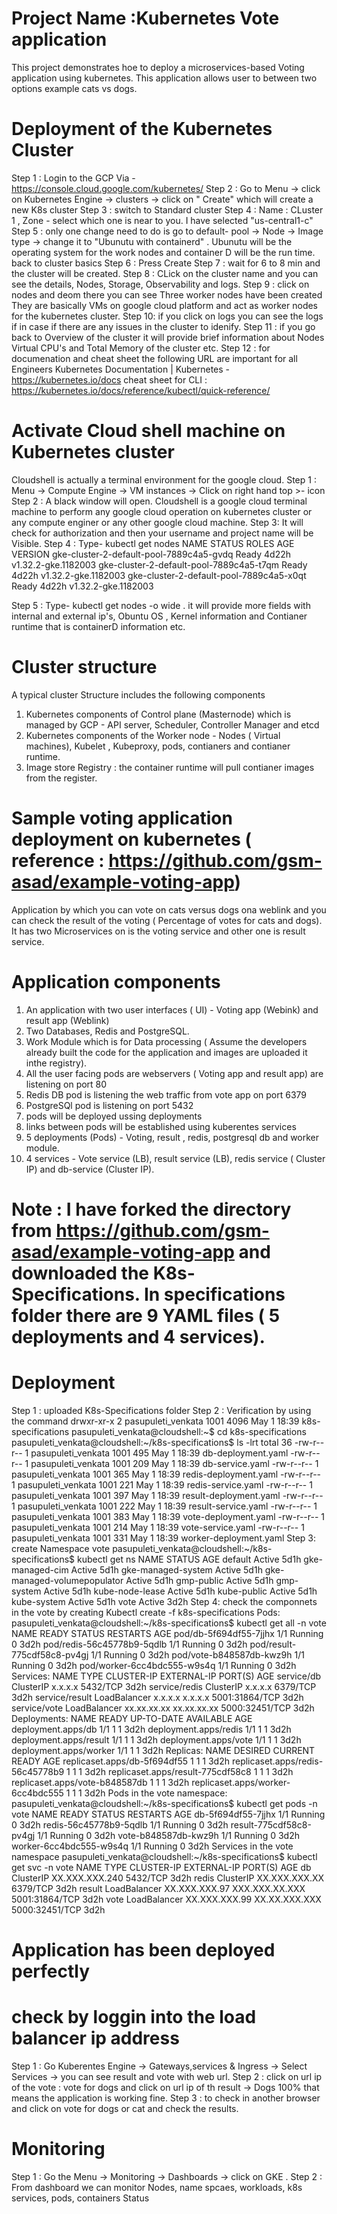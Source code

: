 # Project Name :Kubernetes Vote application 
This project demonstrates hoe to deploy a microservices-based Voting application using kubernetes. This application allows user to between two options example cats vs dogs.

# Deployment of the Kubernetes Cluster
Step 1 : Login to the GCP Via - https://console.cloud.google.com/kubernetes/
Step 2 : Go to Menu -> click on Kubernetes Engine -> clusters -> click on " Create" which will create a new K8s cluster
Step 3 : switch to Standard cluster
Step 4 : Name : CLuster 1 , Zone - select which one is near to you. I have selected "us-central1-c"
Step 5 : only one change need to do is go to default- pool -> Node -> Image type -> change it to "Ubunutu with containerd" . Ubunutu will be the operating system for the work nodes and container D will be the run time. back to cluster basics
Step 6 : Press Create
Step 7 : wait for 6 to 8 min and the cluster will be created.
Step 8 : CLick on the cluster name and you can see the details, Nodes, Storage, Observability and logs.
Step 9 : click on nodes and deom there you can see Three worker nodes have been created They are basically VMs on google cloud platform and act as worker nodes for the kubernetes cluster.
Step 10: if you click on logs you can see the logs if in case if there are any issues in the cluster to idenify.
Step 11 : if you go back to Overview of the cluster it will provide brief information about Nodes Virtual CPU's and Total Memory of the cluster etc.
Step 12 : for documenation and cheat sheet the following URL are important for all Engineers
         Kubernetes Documentation | Kubernetes - https://kubernetes.io/docs
         cheat sheet for CLI : https://kubernetes.io/docs/reference/kubectl/quick-reference/
# Activate Cloud shell machine on Kubernetes cluster
Cloudshell is actually a terminal environment for the google cloud.
Step 1 : Menu -> Compute Engine -> VM instances -> Click on right hand top >- icon 
Step 2 : A black window will open. Cloudshell is a google cloud terminal machine to perform any google cloud operation on kubernetes cluster or any compute enginer or any other google cloud machine.
Step 3: It will check for authorization and then your username and project name will be Visible.
Step 4 : Type-  kubectl get nodes
NAME                                       STATUS   ROLES    AGE     VERSION
gke-cluster-2-default-pool-7889c4a5-gvdq   Ready    <none>   4d22h   v1.32.2-gke.1182003
gke-cluster-2-default-pool-7889c4a5-t7qm   Ready    <none>   4d22h   v1.32.2-gke.1182003
gke-cluster-2-default-pool-7889c4a5-x0qt   Ready    <none>   4d22h   v1.32.2-gke.1182003

Step 5 : Type- kubectl get nodes -o wide . it will provide more fields with internal and external ip's, Obuntu OS , Kernel information and Contianer runtime that is containerD information etc.
# Cluster structure
A typical cluster Structure includes the following components 
1. Kubernetes components of Control plane (Masternode) which is managed by GCP - API server, Scheduler, Controller Manager and etcd
2. Kubernetes components of the Worker node - Nodes ( Virtual machines), Kubelet , Kubeproxy, pods, contianers  and contianer runtime.
3. Image store Registry : the container runtime will pull contianer images from the register.

# Sample voting application deployment on kubernetes ( reference : https://github.com/gsm-asad/example-voting-app)
Application by which you can vote on cats versus dogs ona  weblink and you can check the result of the voting ( Percentage of votes for cats and dogs). It has two Microservices on is the voting service and other one is result service.
# Application components
1. An application with two user interfaces ( UI) - Voting app (Webink) and result app (Weblink)
2. Two Databases,  Redis and PostgreSQL.
3. Work Module which is for Data processing ( Assume the developers already built the code for the application and images are uploaded it inthe registry).
4. All the user facing pods are webservers ( Voting app and result app) are listening on port 80
5. Redis DB pod is listening the web traffic from vote app on port 6379
6. PostgreSQl pod is listening on port 5432
7. pods will be deployed ussing deployments
8. links between pods will be established using kuberentes services
9.  5 deployments (Pods) - Voting, result , redis, postgresql db and worker module.
10. 4 services - Vote service (LB), result service (LB), redis service ( Cluster IP) and db-service (Cluster IP).

# Note : I have forked the directory from https://github.com/gsm-asad/example-voting-app and downloaded the K8s- Specifications. In specifications folder there are 9 YAML files ( 5 deployments and 4 services).
# Deployment 
Step 1 : uploaded K8s-Specifications folder
Step 2 : Verification by using the command 
drwxr-xr-x 2 pasupuleti_venkata               1001 4096 May  1 18:39 k8s-specifications
pasupuleti_venkata@cloudshell:~$ cd  k8s-specifications
pasupuleti_venkata@cloudshell:~/k8s-specifications$ ls -lrt
total 36
-rw-r--r-- 1 pasupuleti_venkata 1001 495 May  1 18:39 db-deployment.yaml
-rw-r--r-- 1 pasupuleti_venkata 1001 209 May  1 18:39 db-service.yaml
-rw-r--r-- 1 pasupuleti_venkata 1001 365 May  1 18:39 redis-deployment.yaml
-rw-r--r-- 1 pasupuleti_venkata 1001 221 May  1 18:39 redis-service.yaml
-rw-r--r-- 1 pasupuleti_venkata 1001 397 May  1 18:39 result-deployment.yaml
-rw-r--r-- 1 pasupuleti_venkata 1001 222 May  1 18:39 result-service.yaml
-rw-r--r-- 1 pasupuleti_venkata 1001 383 May  1 18:39 vote-deployment.yaml
-rw-r--r-- 1 pasupuleti_venkata 1001 214 May  1 18:39 vote-service.yaml
-rw-r--r-- 1 pasupuleti_venkata 1001 331 May  1 18:39 worker-deployment.yaml
Step 3: create Namespace vote 
pasupuleti_venkata@cloudshell:~/k8s-specifications$ kubectl get ns
NAME                          STATUS   AGE
default                       Active   5d1h
gke-managed-cim               Active   5d1h
gke-managed-system            Active   5d1h
gke-managed-volumepopulator   Active   5d1h
gmp-public                    Active   5d1h
gmp-system                    Active   5d1h
kube-node-lease               Active   5d1h
kube-public                   Active   5d1h
kube-system                   Active   5d1h
vote                          Active   3d2h
Step 4: check the componnets in the vote by creating Kubectl create -f k8s-specifications 
Pods:
pasupuleti_venkata@cloudshell:~/k8s-specifications$ kubectl get all -n vote
NAME                          READY   STATUS    RESTARTS   AGE
pod/db-5f694df55-7jjhx        1/1     Running   0          3d2h
pod/redis-56c45778b9-5qdlb    1/1     Running   0          3d2h
pod/result-775cdf58c8-pv4gj   1/1     Running   0          3d2h
pod/vote-b848587db-kwz9h      1/1     Running   0          3d2h
pod/worker-6cc4bdc555-w9s4q   1/1     Running   0          3d2h
Services:
NAME             TYPE           CLUSTER-IP       EXTERNAL-IP      PORT(S)          AGE
service/db       ClusterIP      x.x.x.x   <none>               5432/TCP              3d2h
service/redis    ClusterIP      x.x.x.x    <none>              6379/TCP             3d2h
service/result   LoadBalancer   x.x.x.x    x.x.x.x             5001:31864/TCP     3d2h
service/vote     LoadBalancer   xx.xx.xx.xx   xx.xx.xx.xx    5000:32451/TCP   3d2h
Deployments:
NAME                     READY   UP-TO-DATE   AVAILABLE   AGE
deployment.apps/db       1/1     1            1           3d2h
deployment.apps/redis    1/1     1            1           3d2h
deployment.apps/result   1/1     1            1           3d2h
deployment.apps/vote     1/1     1            1           3d2h
deployment.apps/worker   1/1     1            1           3d2h
Replicas:
NAME                                DESIRED   CURRENT   READY   AGE
replicaset.apps/db-5f694df55        1         1         1       3d2h
replicaset.apps/redis-56c45778b9    1         1         1       3d2h
replicaset.apps/result-775cdf58c8   1         1         1       3d2h
replicaset.apps/vote-b848587db      1         1         1       3d2h
replicaset.apps/worker-6cc4bdc555   1         1         1       3d2h
Pods in the vote namespace:
pasupuleti_venkata@cloudshell:~/k8s-specifications$ kubectl get pods -n vote
NAME                      READY   STATUS    RESTARTS   AGE
db-5f694df55-7jjhx        1/1     Running   0          3d2h
redis-56c45778b9-5qdlb    1/1     Running   0          3d2h
result-775cdf58c8-pv4gj   1/1     Running   0          3d2h
vote-b848587db-kwz9h      1/1     Running   0          3d2h
worker-6cc4bdc555-w9s4q   1/1     Running   0          3d2h
Services in the vote namespace
pasupuleti_venkata@cloudshell:~/k8s-specifications$ kubectl get svc -n vote
NAME     TYPE           CLUSTER-IP       EXTERNAL-IP      PORT(S)          AGE
db       ClusterIP      XX.XXX.XXX.240   <none>           5432/TCP         3d2h
redis    ClusterIP      XX.XXX.XXX.XX    <none>           6379/TCP         3d2h
result   LoadBalancer   XX.XXX.XXX.97    XXX.XXX.XX.XXX   5001:31864/TCP   3d2h
vote     LoadBalancer   XX.XXX.XXX.99    XX.XX.XXX.XXX    5000:32451/TCP   3d2h
# Application has been deployed perfectly
# check by loggin into the load balancer ip address 
Step 1 : Go Kuberentes Engine -> Gateways,services & Ingress -> Select Services -> you can see result and vote with web url.
Step 2 : click on url ip of the vote : vote for dogs and click on url ip of th result -> Dogs 100% that means the application is working fine.
Step 3 : to check in another browser and click on vote for dogs or cat and check the results.

# Monitoring 
Step 1 : Go the Menu -> Monitoring -> Dashboards -> click on GKE .
Step 2 : From dashboard we can monitor Nodes, name spcaes, workloads, k8s services, pods, containers Status




         
         










